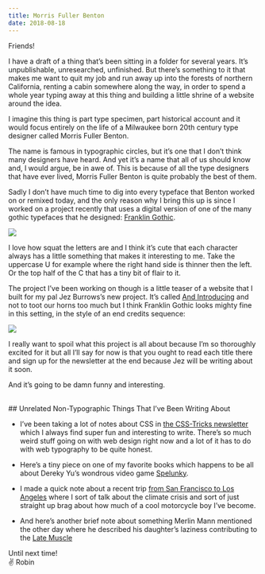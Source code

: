 ```yaml
---
title: Morris Fuller Benton
date: 2018-08-18
---
```


Friends!

I have a draft of a thing that’s been sitting in a folder for several years. It’s unpublishable, unresearched, unfinished. But there’s something to it that makes me want to quit my job and run away up into the forests of northern California, renting a cabin somewhere along the way, in order to spend a whole year typing away at this thing and building a little shrine of a website around the idea.

I imagine this thing is part type specimen, part historical account and it would focus entirely on the life of a Milwaukee born 20th century type designer called Morris Fuller Benton.

The name is famous in typographic circles, but it’s one that I don’t think many designers have heard. And yet it’s a name that all of us should know and, I would argue, be in awe of. This is because of all the type designers that have ever lived, Morris Fuller Benton is quite probably the best of them.

Sadly I don’t have much time to dig into every typeface that Benton worked on or remixed today, and the only reason why I bring this up is since I worked on a project recently that uses a digital version of one of the many gothic typefaces that he designed: [Franklin Gothic](https://www.urwtype.com/en/shop/?fontshop=datei:show_font_details;fontnummer:f034013t;).

![](https://buttondown.s3.us-west-2.amazonaws.com/images/783f207d-91d8-4357-ab8c-3aebefb2e1fa.png)

I love how squat the letters are and I think it’s cute that each character always has a little something that makes it interesting to me. Take the uppercase U for example where the right hand side is thinner then the left. Or the top half of the C that has a tiny bit of flair to it.

The project I’ve been working on though is a little teaser of a website that I built for my pal Jez Burrows’s new project. It’s called [And Introducing](https://www.jezburrows.com/andintroducing/) and not to toot our horns too much but I think Franklin Gothic looks mighty fine in this setting, in the style of an end credits sequence:

![](https://buttondown.s3.us-west-2.amazonaws.com/images/089aa5b7-5b25-4c7d-a853-c107910b127a.jpg)

I really want to spoil what this project is all about because I’m so thoroughly excited for it but all I’ll say for now is that you ought to read each title there and sign up for the newsletter at the end because Jez will be writing about it soon.

And it’s going to be damn funny and interesting.

<br>
## Unrelated Non-Typographic Things That I’ve Been Writing About

- I’ve been taking a lot of notes about CSS in [the CSS-Tricks newsletter](https://css-tricks.com/newsletters/) which I always find super fun and interesting to write. There’s so much weird stuff going on with web design right now and a lot of it has to do with web typography to be quite honest.

- Here’s a tiny piece on one of my favorite books which happens to be all about Dereky Yu’s wondrous video game [Spelunky](https://robinrendle.com/notes/spelunky/).

- I made a quick note about a recent trip [from San Francisco to Los Angeles](https://robinrendle.com/notes/from-san-francisco-to-los-angeles/) where I sort of talk about the climate crisis and sort of just straight up brag about how much of a cool motorcycle boy I’ve become.

- And here’s another brief note about something Merlin Mann mentioned the other day where he described his daughter’s laziness contributing to the [Late Muscle](https://robinrendle.com/notes/the-late-muscle/)

Until next time! <br>
✌️ Robin
